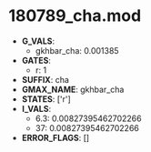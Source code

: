 # 180789_cha.mod

- **G_VALS**:
  - gkhbar_cha: 0.001385
- **GATES**:
  - r: 1
- **SUFFIX**: cha
- **GMAX_NAME**: gkhbar_cha
- **STATES**: ['r']
- **I_VALS**:
  - 6.3: 0.00827395462702266
  - 37: 0.00827395462702266
- **ERROR_FLAGS**: []
